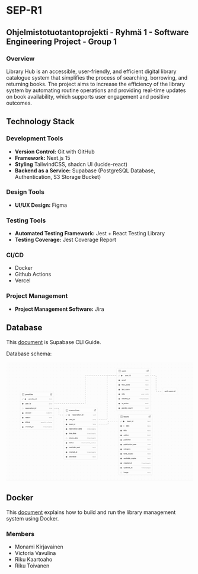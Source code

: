 # SEP-R1
## Ohjelmistotuotantoprojekti - Ryhmä 1 - Software Engineering Project - Group 1

### Overview
Library Hub is an accessible, user-friendly, and efficient digital library catalogue
system that simplifies the process of searching, borrowing, and returning books. The project aims to increase the efficiency of the library system by automating routine operations and
providing real-time updates on book availability, which supports user engagement and positive
outcomes.

## Technology Stack

### Development Tools
- **Version Control:** Git with GitHub
- **Framework:** Next.js 15
- **Styling** TailwindCSS, shadcn UI (lucide-react)
- **Backend as a Service:** Supabase (PostgreSQL Database, Authentication, S3 Storage Bucket)

### Design Tools
- **UI/UX Design:** Figma

### Testing Tools
- **Automated Testing Framework:** Jest + React Testing Library
- **Testing Coverage:** Jest Coverage Report

### CI/CD
- Docker
- Github Actions
- Vercel

### Project Management
- **Project Management Software:** Jira

## Database 

This [document](https://github.com/rikudi/SEP-R1/blob/main/DOCKER.md) is Supabase CLI Guide.

Database schema:

![Database](public/database_10_10_2025.png)

## Docker

This [document](https://github.com/rikudi/SEP-R1/blob/main/DOCKER.md) explains how to build and run the library management system using Docker.

### Members
- Monami Kirjavainen
- Victoria Vavulina
- Riku Kaartoaho
- Riku Toivanen



